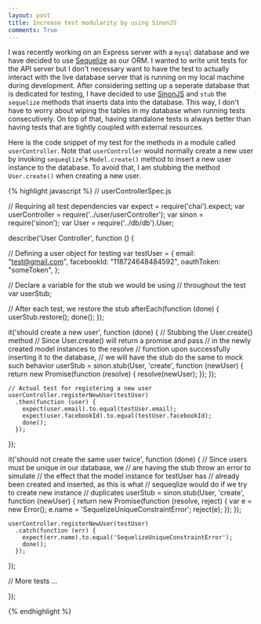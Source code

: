 ```yaml
---
layout: post
title: Increase test modularity by using SinonJS
comments: True
---
```

I was recently working on an Express server with a `mysql` database and we have decided to use [Sequelize](http://sequelize.readthedocs.org/en/latest/) as our ORM. I wanted to write unit tests for the API server but I don't necessary want to have the test to actually interact with the live database server that is running on my local machine during development. After considering setting up a seperate database that is dedicated for testing, I have decided to use [SinonJS](http://sinonjs.org/docs/#stubs) and  `stub` the `sequelize` methods that inserts data into the database. This way, I don't have to worry about wiping the tables in my database when running tests consecutively. On top of that, having standalone tests is always better than having tests that are tightly coupled with external resources.

Here is the code snippet of my test for the methods in a module called `userController`. Note that `userController` would normally create a new user by invoking `sequeqlize`'s `Model.create()` method to insert a new user instance to the database. To avoid that, I am stubbing the method `User.create()` when creating a new user.

{% highlight javascript %}
// userControllerSpec.js

// Requiring all test dependencies
var expect = require('chai').expect;
var userController = require('../user/userController');
var sinon = require('sinon');
var User = require('../db/db').User;

describe('User Controller', function () {

  // Defining a user object for testing
  var testUser = {
                email: "test@gmail.com",
                facebookId: "118724648484592",
                oauthToken: "someToken",
              };

  // Declare a variable for the stub we would be using 
  // throughout the test
  var userStub;

  // After each test, we restore the stub
  afterEach(function (done) {
    userStub.restore();
    done();
  });

  it('should create a new user', function (done) {
    // Stubbing the User.create() method
    // Since User.create() will return a promise and pass 
    // in the newly created model instances to the resolve 
    // function upon successfully inserting it to the database, 
    // we will have the stub do the same to mock such behavior
    userStub = sinon.stub(User, 'create', function (newUser) {
      return new Promise(function (resolve) {
        resolve(newUser);
      });
    });

    // Actual test for registering a new user
    userController.registerNewUser(testUser)
      .then(function (user) {
        expect(user.email).to.equal(testUser.email);
        expect(user.facebookId).to.equal(testUser.facebookId);
        done();
      });
  });

  it('should not create the same user twice', function (done) {
    // Since users must be unique in our database, we
    // are having the stub throw an error to simulate
    // the effect that the model instance for testUser has
    // already been created and inserted, as this is what
    // sequeqlize would do if we try to create new instance
    // duplicates
    userStub = sinon.stub(User, 'create', function (newUser) {
      return new Promise(function (resolve, reject) {
        var e = new Error();
        e.name = 'SequelizeUniqueConstraintError';
        reject(e);
      });
    });

    userController.registerNewUser(testUser)
      .catch(function (err) {
        expect(err.name).to.equal('SequelizeUniqueConstraintError');
        done();
      });
  });

  // More tests ...

});

{% endhighlight %}
